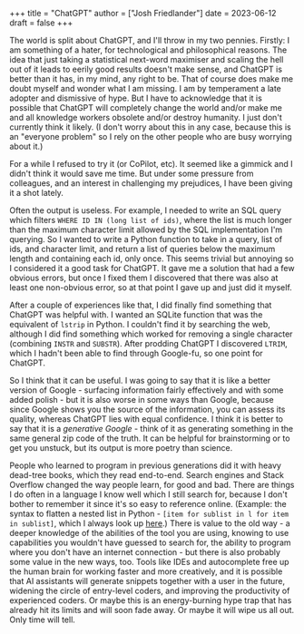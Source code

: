 +++
title = "ChatGPT"
author = ["Josh Friedlander"]
date = 2023-06-12
draft = false
+++

The world is split about ChatGPT, and I'll throw in my two pennies. Firstly: I am something of a hater, for technological and philosophical reasons. The idea that just taking a statistical next-word maximiser and scaling the hell out of it leads to eerily good results doesn't make sense, and ChatGPT is better than it has, in my mind, any right to be. That of course does make me doubt myself and wonder what I am missing. I am by temperament a late adopter and dismissive of hype. But I have to acknowledge that it is possible that ChatGPT will completely change the world and/or make me and all knowledge workers obsolete and/or destroy humanity. I just don't currently think it likely. (I don't worry about this in any case, because this is an "everyone problem" so I rely on the other people who are busy worrying about it.)

For a while I refused to try it (or CoPilot, etc). It seemed like a gimmick and I didn't think it would save me time. But under some pressure from colleagues, and an interest in challenging my prejudices, I have been giving it a shot lately.

Often the output is useless. For example, I needed to write an SQL query which filters `WHERE ID IN (long list of ids)`, where the list is much longer than the maximum character limit allowed by the SQL implementation I'm querying. So I wanted to write a Python function to take in a query, list of ids, and character limit, and return a list of queries below the maximum length and containing each id, only once. This seems trivial but annoying so I considered it a good task for ChatGPT. It gave me a solution that had a few obvious errors, but once I fixed them I discovered that there was also at least one non-obvious error, so at that point I gave up and just did it myself.

After a couple of experiences like that, I did finally find something that ChatGPT was helpful with. I wanted an SQLite function that was the equivalent of `lstrip` in Python. I couldn't find it by searching the web, although I did find something which worked for removing a single character (combining `INSTR` and `SUBSTR`). After prodding ChatGPT I discovered `LTRIM`, which I hadn't been able to find through Google-fu, so one point for ChatGPT.

So I think that it can be useful. I was going to say that it is like a better version of Google - surfacing information fairly effectively and with some added polish - but it is also worse in some ways than Google, because since Google shows you the source of the information, you can assess its quality, whereas ChatGPT lies with equal confidence. I think it is better to say that it is a _generative Google_ - think of it as generating something in the same general zip code of the truth. It can be helpful for brainstorming or to get you unstuck, but its output is more poetry than science.

People who learned to program in previous generations did it with heavy dead-tree books, which they read end-to-end. Search engines and Stack Overflow changed the way people learn, for good and bad. There are things I do often in a language I know well which I still search for, because I don't bother to remember it since it's so easy to reference online. (Example: the syntax to flatten a nested list in Python - `[item for sublist in l for item in sublist]`, which I always look up [here](https://stackoverflow.com/a/952952/6220759).) There is value to the old way - a deeper knowledge of the abilities of the tool you are using, knowing to use capabilities you wouldn't have guessed to search for, the ability to program where you don't have an internet connection - but there is also probably some value in the new ways, too. Tools like IDEs and autocomplete free up the human brain for working faster and more creatively, and it is possible that AI assistants will generate snippets together with a user in the future, widening the circle of entry-level coders, and improving the productivity of experienced coders. Or maybe this is an energy-burning hype trap that has already hit its limits and will soon fade away. Or maybe it will wipe us all out. Only time will tell.
